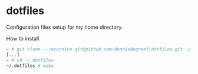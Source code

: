 dotfiles
========

Configuration files setup for my home directory.

How to install

```bash
~ # git clone --recursive git@github.com:dennisdegreef/dotfiles.git ~/.dotfiles
[...]
~ # cd ~/.dotfiles
~/.dotfiles # make
```

